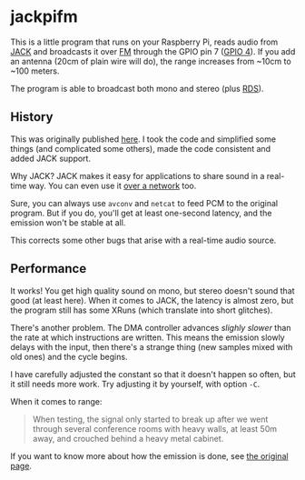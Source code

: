 # jackpifm

This is a little program that runs on your Raspberry Pi, reads audio from [JACK][] and
broadcasts it over [FM][] through the GPIO pin 7 ([GPIO 4][gpio]). If you add
an antenna (20cm of plain wire will do), the range increases from ~10cm to ~100 meters.

The program is able to broadcast both mono and stereo (plus [RDS][]).


## History

This was originally published [here][original]. I took the code and simplified some
things (and complicated some others), made the code consistent and added JACK support.

Why JACK? JACK makes it easy for applications to share sound in a real-time way. You can
even use it [over a network][NetJack] too.

Sure, you can always use `avconv` and `netcat` to feed PCM to the original program.
But if you do, you'll get at least one-second latency, and the emission won't be
stable at all.

This corrects some other bugs that arise with a real-time audio source.


## Performance

It works! You get high quality sound on mono, but stereo doesn't sound that good (at
least here). When it comes to JACK, the latency is almost zero, but the program still
has some XRuns (which translate into short glitches).

There's another problem. The DMA controller advances *slighly slower* than the rate at
which instructions are written. This means the emission slowly delays with the input,
then there's a strange thing (new samples mixed with old ones) and the cycle begins.

I have carefully adjusted the constant so that it doesn't happen so often, but it still
needs more work. Try adjusting it by yourself, with option `-C`.

When it comes to range:

> When testing, the signal only started to break up after we went through several conference rooms with heavy walls, at least 50m away, and crouched behind a heavy metal cabinet.

If you want to know more about how the emission is done,
see [the original page][original].



[JACK]: http://jackaudio.org "JACK project homepage"
[FM]: http://en.wikipedia.org/wiki/Frequency_modulation "Frequency Modulation"
[RDS]: http://en.wikipedia.org/wiki/Radio_Data_System "Radio Data System"
[NetJack]: http://www.trac.jackaudio.org/wiki/WalkThrough/User/NetJack "NetJack user guide"
[original]: http://www.icrobotics.co.uk/wiki/index.php/Turning_the_Raspberry_Pi_Into_an_FM_Transmitter "Original page"
[gpio]: http://elinux.org/RPi_Low-level_peripherals#General_Purpose_Input.2FOutput_.28GPIO.29
